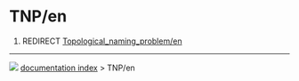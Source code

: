 # TNP/en
1.  REDIRECT [Topological_naming_problem/en](Topological_naming_problem/en.md)



---
![](images/Right_arrow.png) [documentation index](../README.md) > TNP/en
